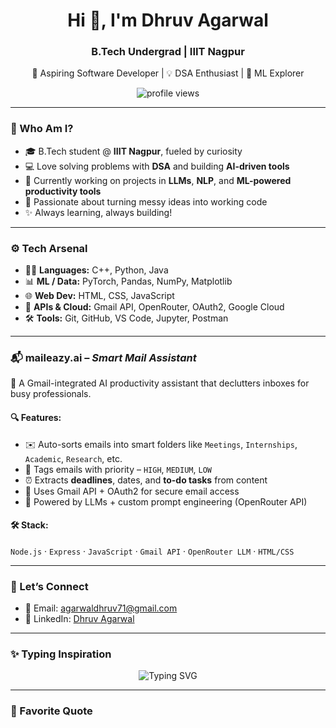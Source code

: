 <h1 align="center">Hi 👋, I'm Dhruv Agarwal</h1>
<h3 align="center">B.Tech Undergrad | IIIT Nagpur</h3>

<p align="center">
  🚀 Aspiring Software Developer | 💡 DSA Enthusiast | 🤖 ML Explorer  
</p>

<p align="center">
  <img src="https://komarev.com/ghpvc/?username=dhruvag710&label=Profile%20views&color=0e75b6&style=flat" alt="profile views" />
</p>

---

### 🧠 Who Am I?

- 🎓 B.Tech student @ **IIIT Nagpur**, fueled by curiosity  
- 💻 Love solving problems with **DSA** and building **AI-driven tools**  
- 🤖 Currently working on projects in **LLMs**, **NLP**, and **ML-powered productivity tools**  
- 🔧 Passionate about turning messy ideas into working code  
- ✨ Always learning, always building!

---

### ⚙️ Tech Arsenal

- 🧑‍💻 **Languages:** C++, Python, Java  
- 📊 **ML / Data:** PyTorch, Pandas, NumPy, Matplotlib  
- 🌐 **Web Dev:** HTML, CSS, JavaScript  
- 🔌 **APIs & Cloud:** Gmail API, OpenRouter, OAuth2, Google Cloud  
- 🛠️ **Tools:** Git, GitHub, VS Code, Jupyter, Postman

---

### 📬 maileazy.ai – *Smart Mail Assistant*

<p>
🚀 A Gmail-integrated AI productivity assistant that declutters inboxes for busy professionals.
</p>

#### 🔍 Features:
- ✉️ Auto-sorts emails into smart folders like `Meetings`, `Internships`, `Academic`, `Research`, etc.  
- 🔖 Tags emails with priority – `HIGH`, `MEDIUM`, `LOW`  
- ⏰ Extracts **deadlines**, dates, and **to-do tasks** from content  
- 🔐 Uses Gmail API + OAuth2 for secure email access  
- 🧠 Powered by LLMs + custom prompt engineering (OpenRouter API)

#### 🛠️ Stack:
`Node.js` · `Express` · `JavaScript` · `Gmail API` · `OpenRouter LLM` · `HTML/CSS`

---

### 🔗 Let’s Connect

- 📧 Email: agarwaldhruv71@gmail.com  
- 💼 LinkedIn: [Dhruv Agarwal](https://www.linkedin.com/in/dhruvag710/)

---

### ✨ Typing Inspiration

<p align="center">
  <img src="https://readme-typing-svg.demolab.com?font=Fira+Code&size=25&pause=1000&center=true&width=440&lines=Keep+Building.;Keep+Learning.;Keep+Contributing.;AI+is+the+Future.;Let's+Build+It+Together." alt="Typing SVG" />
</p>

---

### 🧾 Favorite Quote

<div align="center">

